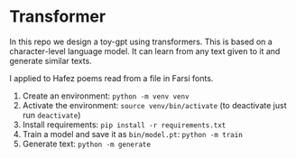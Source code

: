# Transformer

In this repo we design a toy-gpt using transformers. This is based on a character-level language model. It can learn from any text given to it and generate similar texts.

I applied to Hafez poems read from a file in Farsi fonts.

1. Create an environment: `python -m venv venv`
2. Activate the environment: `source venv/bin/activate` (to deactivate just run `deactivate`)
3. Install requirements: `pip install -r requirements.txt`
4. Train a model and save it as `bin/model.pt`: `python -m train`
5. Generate text: `python -m generate`
